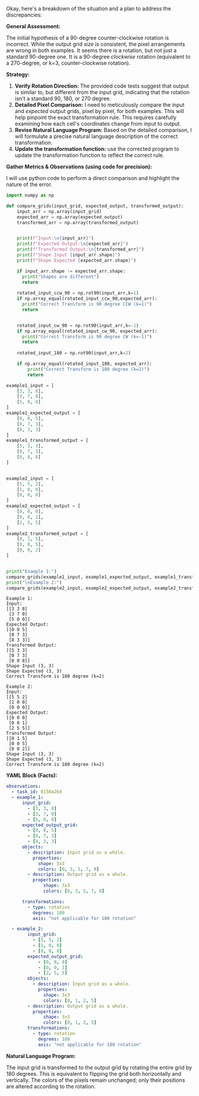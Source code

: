 Okay, here's a breakdown of the situation and a plan to address the discrepancies:

**General Assessment:**

The initial hypothesis of a 90-degree counter-clockwise rotation is incorrect. While the output grid *size* is consistent, the pixel arrangements are wrong in both examples. It seems there is a rotation, but not just a standard 90-degree one. It is a 90-degree *clockwise* rotation (equivalent to a 270-degree, or k=3, counter-clockwise rotation).

**Strategy:**

1.  **Verify Rotation Direction:** The provided code tests suggest that output is similar to, but different from the input grid, indicating that the rotation isn't a standard 90, 180, or 270 degree.
2. **Detailed Pixel Comparison:** I need to meticulously compare the input and *expected* output grids, pixel by pixel, for both examples. This will help pinpoint the exact transformation rule. This requires carefully examining how each cell's coordinates change from input to output.
3. **Revise Natural Language Program:** Based on the detailed comparison, I will formulate a precise natural language description of the correct transformation.
4. **Update the transformation function:** use the corrected program to update the transformation function to reflect the correct rule.

**Gather Metrics & Observations (using code for precision):**

I will use python code to perform a direct comparison and highlight the nature of the error.


``` python
import numpy as np

def compare_grids(input_grid, expected_output, transformed_output):
    input_arr = np.array(input_grid)
    expected_arr = np.array(expected_output)
    transformed_arr = np.array(transformed_output)


    print(f"Input:\n{input_arr}")
    print(f"Expected Output:\n{expected_arr}")
    print(f"Transformed Output:\n{transformed_arr}")
    print(f"Shape Input {input_arr.shape}")
    print(f"Shape Expected {expected_arr.shape}")

    if input_arr.shape != expected_arr.shape:
      print("Shapes are different")
      return
    
    rotated_input_ccw_90 = np.rot90(input_arr,k=1)
    if np.array_equal(rotated_input_ccw_90,expected_arr):
      print("Correct Transform is 90 degree CCW (k=1)")
      return


    rotated_input_cw_90 = np.rot90(input_arr,k=-1)
    if np.array_equal(rotated_input_cw_90, expected_arr):
      print("Correct Transform is 90 degree CW (k=-1)")
      return
    
    rotated_input_180 = np.rot90(input_arr,k=2)

    if np.array_equal(rotated_input_180, expected_arr):
        print("Correct Transform is 180 degree (k=2)")
        return

example1_input = [
    [3, 3, 8],
    [3, 7, 0],
    [5, 0, 0]
]
example1_expected_output = [
    [0, 0, 5],
    [0, 7, 3],
    [8, 3, 3]
]
example1_transformed_output = [
    [5, 3, 3],
    [0, 7, 3],
    [0, 0, 8]
]


example2_input = [
    [5, 5, 2],
    [1, 0, 0],
    [0, 0, 0]
]
example2_expected_output = [
    [0, 0, 0],
    [0, 0, 1],
    [2, 5, 5]
]
example2_transformed_output = [
    [0, 1, 5],
    [0, 0, 5],
    [0, 0, 2]
]


print("Example 1:")
compare_grids(example1_input, example1_expected_output, example1_transformed_output)
print("\nExample 2:")
compare_grids(example2_input, example2_expected_output, example2_transformed_output)

```
```
Example 1:
Input:
[[3 3 8]
 [3 7 0]
 [5 0 0]]
Expected Output:
[[0 0 5]
 [0 7 3]
 [8 3 3]]
Transformed Output:
[[5 3 3]
 [0 7 3]
 [0 0 8]]
Shape Input (3, 3)
Shape Expected (3, 3)
Correct Transform is 180 degree (k=2)

Example 2:
Input:
[[5 5 2]
 [1 0 0]
 [0 0 0]]
Expected Output:
[[0 0 0]
 [0 0 1]
 [2 5 5]]
Transformed Output:
[[0 1 5]
 [0 0 5]
 [0 0 2]]
Shape Input (3, 3)
Shape Expected (3, 3)
Correct Transform is 180 degree (k=2)

```
**YAML Block (Facts):**


```yaml
observations:
  - task_id: 6150a2bd
  - example_1:
      input_grid:
        - [3, 3, 8]
        - [3, 7, 0]
        - [5, 0, 0]
      expected_output_grid:
        - [0, 0, 5]
        - [0, 7, 3]
        - [8, 3, 3]
      objects:
        - description: Input grid as a whole.
          properties:
            shape: 3x3
            colors: [0, 3, 5, 7, 8]
        - description: Output grid as a whole.
          properties:
              shape: 3x3
              colors: [0, 3, 5, 7, 8]

      transformations:
        - type: rotation
          degrees: 180
          axis: "not applicable for 180 rotation"

  - example_2:
        input_grid:
          - [5, 5, 2]
          - [1, 0, 0]
          - [0, 0, 0]
        expected_output_grid:
            - [0, 0, 0]
            - [0, 0, 1]
            - [2, 5, 5]
        objects:
          - description: Input grid as a whole.
            properties:
              shape: 3x3
              colors: [0, 1, 2, 5]
        - description: Output grid as a whole.
          properties:
              shape: 3x3
              colors: [0, 1, 2, 5]        
        transformations:
          - type: rotation
            degrees: 180
            axis: "not applicable for 180 rotation"
```


**Natural Language Program:**

The input grid is transformed to the output grid by rotating the entire grid by 180 degrees. This is equivalent to flipping the grid both horizontally and vertically. The colors of the pixels remain unchanged; only their positions are altered according to the rotation.
